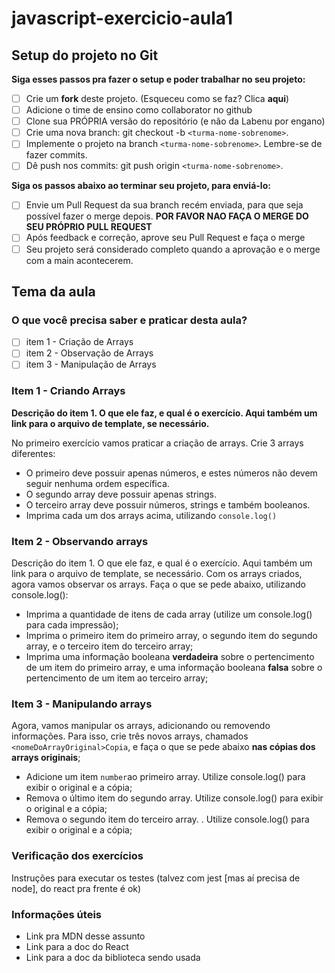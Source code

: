 # javascript-exercicio-aula1

## Setup do projeto no Git

**Siga esses passos pra fazer o setup e poder trabalhar no seu projeto:**

- [ ]  Crie um **fork** deste projeto. (Esqueceu como se faz? Clica **aqui**)
- [ ]  Adicione o time de ensino como collaborator no github
- [ ]  Clone sua PRÓPRIA versão do repositório (e não da Labenu por engano)
- [ ]  Crie uma nova branch: git checkout -b `<turma-nome-sobrenome>`.
- [ ]  Implemente o projeto na branch `<turma-nome-sobrenome>`. Lembre-se de fazer commits.
- [ ]  Dê push nos commits: git push origin `<turma-nome-sobrenome>`.

**Siga os passos abaixo ao terminar seu projeto, para enviá-lo:**

- [ ]  Envie um Pull Request da sua branch recém enviada, para que seja possível fazer o merge depois. **POR FAVOR NAO FAÇA O MERGE DO SEU PRÓPRIO PULL REQUEST**
- [ ] Após feedback e correção, aprove seu Pull Request e faça o merge
- [ ]  Seu projeto será considerado completo quando a aprovação e o merge com a main acontecerem.

## Tema da aula

### O que você precisa saber e praticar desta aula?

- [ ]  item 1 - Criação de Arrays
- [ ]  item 2 - Observação de Arrays
- [ ]  item 3 - Manipulação de Arrays

### Item 1 - Criando Arrays

**Descrição do item 1. O que ele faz, e qual é o exercício. Aqui também um link para o arquivo de template, se necessário.**

No primeiro exercício vamos praticar a criação de arrays. 
Crie 3 arrays diferentes:
- O primeiro deve possuir apenas números, e estes números não devem seguir nenhuma ordem específica. 
- O segundo array deve possuir apenas strings. 
- O terceiro array deve possuir números, strings e também booleanos.
- Imprima cada um dos arrays acima, utilizando ``console.log()``


### Item 2 - Observando arrays

Descrição do item 1. O que ele faz, e qual é o exercício. Aqui também um link para o arquivo de template, se necessário.
Com os arrays criados, agora vamos observar os arrays. Faça o que se pede abaixo, utilizando console.log():
- Imprima a quantidade de itens de cada array (utilize um console.log() para cada impressão);
- Imprima o primeiro item do primeiro array, o segundo item do segundo array, e o terceiro item do terceiro array;
- Imprima uma informação booleana **verdadeira** sobre o pertencimento de um item do primeiro array, e uma informação booleana **falsa** sobre o pertencimento de um item ao terceiro array;


### Item 3 - Manipulando arrays
Agora, vamos manipular os arrays, adicionando ou removendo informações. Para isso, crie três novos arrays, chamados ``<nomeDoArrayOriginal>Copia``, e faça o que se pede abaixo **nas cópias dos arrays originais**;
- Adicione um item ``number``ao primeiro array. Utilize console.log() para exibir o original e a cópia;
- Remova o último item do segundo array. Utilize console.log() para exibir o original e a cópia;
- Remova o segundo item do terceiro array. . Utilize console.log() para exibir o original e a cópia;


### Verificação dos exercícios

Instruções para executar os testes (talvez com jest [mas aí precisa de node], do react pra frente é ok)

### Informações úteis
- Link pra MDN desse assunto
- Link para a doc do React
- Link para a doc da biblioteca sendo usada
